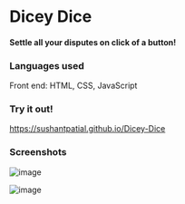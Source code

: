 # Dicey Dice

#### Settle all your disputes on click of a button!

### Languages used
Front end: HTML, CSS, JavaScript

### Try it out!

https://sushantpatial.github.io/Dicey-Dice

### Screenshots

![image](https://user-images.githubusercontent.com/84243683/130368727-b39d3898-78fa-4f4d-b3c2-4bc17d6abe76.png)

![image](https://user-images.githubusercontent.com/84243683/130368739-5a59e231-83dc-4fe4-a7af-877b826cc58b.png)

